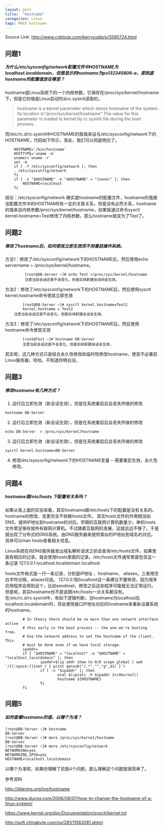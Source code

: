 ```yaml
---
layout: post
title:  "Hostname"
categories: Linux
tags: RHCE hostname
---
```


Source Link: http://www.cnblogs.com/kerrycode/p/3595724.html

## 问题1

##### *为什么/etc/sysconfig/network配置文件中HOSTNAME为localhost.localdomain，但是显示的hostname为po132345806-a，那到底hostname的配置值放在哪里？*

hostname是Linux系统下的一个内核参数，它保存在/proc/sys/kernel/hostname下，但是它的值是Linux启动时从rc.sysinit读取的。

> hostname is a kernel parameter which stores hostname of the system. Its location is"/proc/sys/kernel/hostname"
> The value for this parameter is loaded to kernel by rc.sysinit file during the boot process.

而/etc/rc.d/rc.sysinit中HOSTNAME的取值来自与/etc/sysconfig/network下的HOSTNAME，代码如下所示，至此，我们可以彻底明白了。

```
	HOSTNAME=`/bin/hostname`
	HOSTTYPE=`uname -m`
	unamer=`uname -r`
	set -m
	if [ -f /etc/sysconfig/network ]; then
	. /etc/sysconfig/network
	fi
	if [ -z "$HOSTNAME" -o "$HOSTNAME" = "(none)" ]; then
	    HOSTNAME=localhost
	fi
```

结论：/etc/sysconfig/network 确实是hostname的配置文件，hostname的值跟该配置文件中的HOSTNAME有一定的关联关系，但是没有必然关系，hostname的值来自内核参数/proc/sys/kernel/hostname，如果我通过命令sysctl kernel.hostname=Test修改了内核参数，那么hostname就变为了Test了。


## 问题2

##### *修改了hostname后，如何使其立即生效而不用重启操作系统。*

方法1：修改了/etc/sysconfig/network下的HOSTNAME后，然后使用echo  servername > /proc/sys/kernel/hostname。

```
         [root@DB-Server ~]# echo Test >/proc/sys/kernel/hostname
         注意当前会话还是不会变化，但是后续新建会话则会生效。
```

方法2：修改了/etc/sysconfig/network下的HOSTNAME后，然后使用sysctl kernel.hostname命令使其立即生效

```
        [root@DB-Server ~]# sysctl kernel.hostname=Test2
        kernel.hostname = Test2
	注意当前会话还是不会变化，但是后续新建会话会生效。
```

方法3：修改了/etc/sysconfig/network下的HOSTNAME后，然后使用hostname命令使其生效

```
        [root@Test ~]# hostname DB-Server
        注意当前会话还是不会变化，但是后续新建会话会生效。
```

其实呢，这几种方式只是结合永久性修改和临时性修改hostname，使其不必重启Linux服务器，哈哈，不知道你明白没。
 

## 问题3

##### *修改hostname有几种方式？*

1. 运行后立即生效（新会话生效），但是在系统重启后会丢失所做的修改

```
hostname DB-Server
```

2. 运行后立即生效（新会话生效），但是在系统重启后会丢失所做的修改

```
echo DB-Server  > /proc/sys/kernel/hostname
```

3. 运行后立即生效（新会话生效），但是在系统重启后会丢失所做的修改

```
sysctl kernel.hostname=DB-Server
```

4. 修改/etc/sysconfig/network下的HOSTNAME变量           --需要重启生效，永久性修改。


## 问题4

##### *hostname跟/etc/hosts 下配置有关系吗？*

如果从我上面的实验来看，其实hostname跟/etc/hosts下的配置是没有关系的。hostname的修改、变更完全不依赖hosts文件。 其实hosts文件的作用相当如DNS，提供IP地址到hostname的对应。早期的互联网计算机数量少，单机hosts文件里足够存放所有联网计算机。不过随着互联网的发展，这就远远不够了。于是就出现了分布式的DNS系统。由DNS服务器来提供类似的IP地址到域名的对应。具体可以man hosts查看相关信息。

Linux系统在向DNS服务器发出域名解析请求之前会查询/etc/hosts文件，如果里面有相应的记录，就会使用hosts里面的记录。/etc/hosts文件通常里面包含这一条记录
     127.0.0.1 localhost.localdomain localhost

hosts文件格式是一行一条记录，分别是IP地址 、hostname、 aliases，三者用空白字符分隔，aliases可选。
127.0.0.1到localhost这一条建议不要修改，因为很多应用程序会用到这个，比如sendmail，修改之后这些程序可能就无法正常运行。
但是呢，其实hostname也不是说跟/etc/hosts一点关系都没有。在/etc/rc.d/rc.sysinit中，有如下逻辑判断，当hostname为localhost后localhost.localdomain时，将会使用接口IP地址对应的hostname来重新设置系统的hostname。

``` 
        # In theory there should be no more than one network interface active
        # this early in the boot process -- the one we're booting from.
        # Use the network address to set the hostname of the client. This
        # must be done even if we have local storage.
        ipaddr=
        if [ "$HOSTNAME" = "localhost" -o "$HOSTNAME" = "localhost.localdomain" ]; then
                ipaddr=$(ip addr show to 0/0 scope global | awk '/[[:space:]]inet / { print gensub("/.*","","g",$2) }')
                if [ -n "$ipaddr" ]; then
                        eval $(ipcalc -h $ipaddr 2>/dev/null)
                        hostname ${HOSTNAME}
                fi
        fi
```

## 问题5

##### *如何查看hostname的值，以哪个为准？*

```
[root@DB-Server ~]# hostname
DB-Server
[root@DB-Server ~]# more /proc/sys/kernel/hostname
DB-Server
[root@DB-Server ~]# more /etc/sysconfig/network
NETWORKING=yes
NETWORKING_IPV6=yes
HOSTNAME=localhost.localdomain
```

以哪个为准呢，如果你理解了前面4个问题，那么理解这个问题就很简单了。


参考资料

http://jblevins.org/log/hostname

http://www.ducea.com/2006/08/07/how-to-change-the-hostname-of-a-linux-system/

https://www.kernel.org/doc/Documentation/sysctl/kernel.txt

http://soft.chinabyte.com/os/281/11563281.shtml
